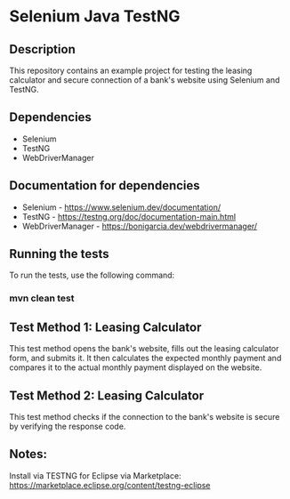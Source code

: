 # Selenium Java TestNG

## Description

This repository contains an example project for testing the leasing calculator and secure connection of a bank's website using Selenium and TestNG.

## Dependencies
* Selenium
* TestNG
* WebDriverManager

## Documentation for dependencies
* Selenium - https://www.selenium.dev/documentation/
* TestNG - https://testng.org/doc/documentation-main.html
* WebDriverManager - https://bonigarcia.dev/webdrivermanager/

## Running the tests
To run the tests, use the following command:
### mvn clean test
## Test Method 1: Leasing Calculator
This test method opens the bank's website, fills out the leasing calculator form, and submits it. It then calculates the expected monthly payment and compares it to the actual monthly payment displayed on the website.
## Test Method 2: Leasing Calculator
This test method checks if the connection to the bank's website is secure by verifying the response code.

## Notes:
Install via TESTNG for Eclipse via Marketplace:
https://marketplace.eclipse.org/content/testng-eclipse
